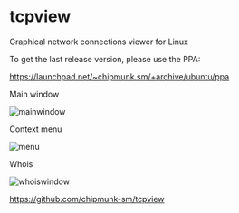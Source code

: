 # tcpview

Graphical network connections viewer for Linux

To get the last release version, please use the PPA:

https://launchpad.net/~chipmunk.sm/+archive/ubuntu/ppa


Main window

![mainwindow](https://user-images.githubusercontent.com/29524958/27342736-032ae40a-55af-11e7-9145-6c371ed01de3.png)

Context menu

![menu](https://user-images.githubusercontent.com/29524958/27342774-221bda36-55af-11e7-9f3f-99c881607f08.png)

Whois

![whoiswindow](https://user-images.githubusercontent.com/29524958/27342800-313bbaa4-55af-11e7-9765-ad1db179faff.png)

https://github.com/chipmunk-sm/tcpview
